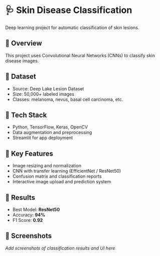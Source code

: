 # 🩺 Skin Disease Classification

Deep learning project for automatic classification of skin lesions.

## 🔹 Overview
This project uses Convolutional Neural Networks (CNNs) to classify skin disease images.

## 🔹 Dataset
- Source: Deep Lake Lesion Dataset
- Size: 50,000+ labeled images
- Classes: melanoma, nevus, basal cell carcinoma, etc.

## 🔹 Tech Stack
- Python, TensorFlow, Keras, OpenCV
- Data augmentation and preprocessing
- Streamlit for app deployment

## 🔹 Key Features
- Image resizing and normalization
- CNN with transfer learning (EfficientNet / ResNet50)
- Confusion matrix and classification reports
- Interactive image upload and prediction system

## 🔹 Results
- Best Model: **ResNet50**
- Accuracy: **94%**
- F1 Score: **0.92**



## 🔹 Screenshots
_Add screenshots of classification results and UI here_
